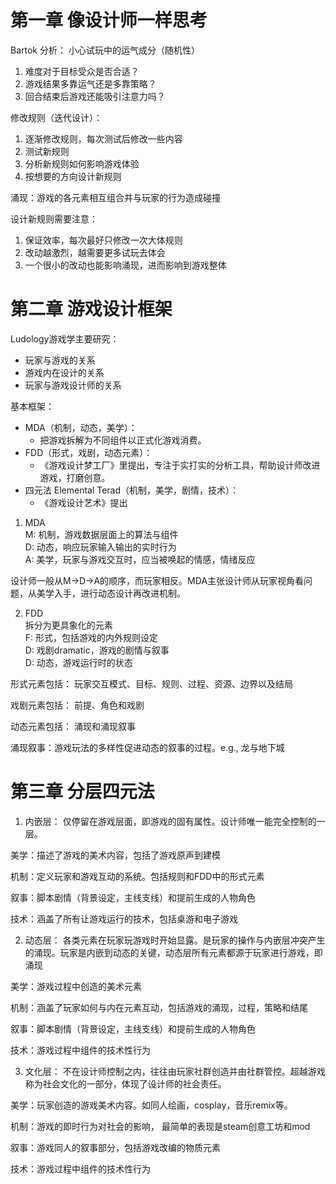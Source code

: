 # 第一章 像设计师一样思考
Bartok
分析：
小心试玩中的运气成分（随机性）
1. 难度对于目标受众是否合适？
2. 游戏结果多靠运气还是多靠策略？
3. 回合结束后游戏还能吸引注意力吗？

修改规则（迭代设计）：
1. 逐渐修改规则，每次测试后修改一些内容
2. 测试新规则
3. 分析新规则如何影响游戏体验
4. 按想要的方向设计新规则

涌现：游戏的各元素相互组合并与玩家的行为造成碰撞

设计新规则需要注意：
1. 保证效率，每次最好只修改一次大体规则
2. 改动越激烈，越需要更多试玩去体会
3. 一个很小的改动也能影响涌现，进而影响到游戏整体

# 第二章 游戏设计框架

Ludology游戏学主要研究：
- 玩家与游戏的关系
- 游戏内在设计的关系
- 玩家与游戏设计师的关系

基本框架：
- MDA（机制，动态，美学）：
  - 把游戏拆解为不同组件以正式化游戏消费。
- FDD（形式，戏剧，动态元素）：
  - 《游戏设计梦工厂》里提出，专注于实打实的分析工具，帮助设计师改进游戏，打磨创意。
- 四元法 Elemental Terad（机制，美学，剧情，技术）：
  - 《游戏设计艺术》提出


1. MDA  
M: 机制，游戏数据层面上的算法与组件  
D: 动态，响应玩家输入输出的实时行为  
A: 美学，玩家与游戏交互时，应当被唤起的情感，情绪反应

设计师一般从M->D->A的顺序，而玩家相反。MDA主张设计师从玩家视角看问题，从美学入手，进行动态设计再改进机制。

2. FDD  
拆分为更具象化的元素  
F: 形式，包括游戏的内外规则设定  
D: 戏剧dramatic，游戏的剧情与叙事  
D: 动态，游戏运行时的状态

形式元素包括：
玩家交互模式、目标、规则、过程、资源、边界以及结局

戏剧元素包括：
前提、角色和戏剧

动态元素包括：
涌现和涌现叙事

涌现叙事：游戏玩法的多样性促进动态的叙事的过程。e.g., 龙与地下城


# 第三章 分层四元法

1. 内嵌层：
仅停留在游戏层面，即游戏的固有属性。设计师唯一能完全控制的一层。

美学：描述了游戏的美术内容，包括了游戏原声到建模

机制：定义玩家和游戏互动的系统。包括规则和FDD中的形式元素

叙事：脚本剧情（背景设定，主线支线）和提前生成的人物角色

技术：涵盖了所有让游戏运行的技术，包括桌游和电子游戏

2. 动态层：
各类元素在玩家玩游戏时开始显露。是玩家的操作与内嵌层冲突产生的涌现。玩家是内嵌到动态的关键，动态层所有元素都源于玩家进行游戏，即涌现

美学：游戏过程中创造的美术元素

机制：涵盖了玩家如何与内在元素互动，包括游戏的涌现，过程，策略和结尾

叙事：脚本剧情（背景设定，主线支线）和提前生成的人物角色

技术：游戏过程中组件的技术性行为

3. 文化层：
不在设计师控制之内，往往由玩家社群创造并由社群管控。超越游戏称为社会文化的一部分，体现了设计师的社会责任。

美学：玩家创造的游戏美术内容。如同人绘画，cosplay，音乐remix等。

机制：游戏的即时行为对社会的影响， 最简单的表现是steam创意工坊和mod

叙事：游戏同人的叙事部分，包括游戏改编的物质元素

技术：游戏过程中组件的技术性行为




